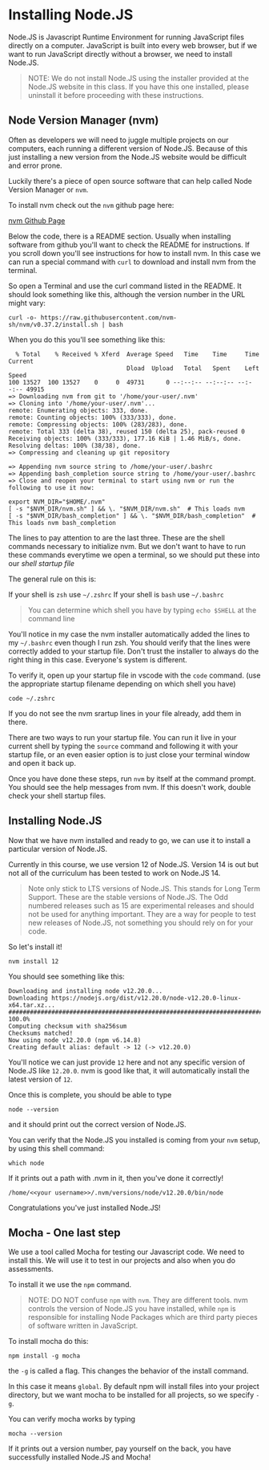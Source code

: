 # Installing Node.JS

Node.JS is Javascript Runtime Environment for running JavaScript files directly
on a computer.  JavaScript is built into every web browser, but if we want
to run JavaScript directly without a browser, we need to install Node.JS.

> NOTE: We do not install Node.JS using the installer provided at the Node.JS
> website in this class. If you have this one installed, please uninstall it
> before proceeding with these instructions.


## Node Version Manager (nvm)

Often as developers we will need to juggle multiple projects on our computers,
each running a different version of Node.JS. Because of this just installing a
new version from the Node.JS website would be difficult and error prone. 

Luckily there's a piece of open source software that can help called Node Version
Manager or `nvm`.

To install nvm check out the `nvm` github page here:

[nvm Github Page](https://github.com/nvm-sh/nvm)

Below the code, there is a README section. Usually when installing software
from github you'll want to check the README for instructions. If you scroll
down you'll see instructions for how to install nvm.  In this case we can run
a special command with `curl` to download and install nvm from the terminal.

So open a Terminal and use the curl command listed in the README.  It should look
something like this, although the version number in the URL might vary:

```shell
curl -o- https://raw.githubusercontent.com/nvm-sh/nvm/v0.37.2/install.sh | bash
```

When you do this you'll see something like this:

```shell
  % Total    % Received % Xferd  Average Speed   Time    Time     Time  Current
                                 Dload  Upload   Total   Spent    Left  Speed
100 13527  100 13527    0     0  49731      0 --:--:-- --:--:-- --:--:-- 49915
=> Downloading nvm from git to '/home/your-user/.nvm'
=> Cloning into '/home/your-user/.nvm'...
remote: Enumerating objects: 333, done.
remote: Counting objects: 100% (333/333), done.
remote: Compressing objects: 100% (283/283), done.
remote: Total 333 (delta 38), reused 150 (delta 25), pack-reused 0
Receiving objects: 100% (333/333), 177.16 KiB | 1.46 MiB/s, done.
Resolving deltas: 100% (38/38), done.
=> Compressing and cleaning up git repository

=> Appending nvm source string to /home/your-user/.bashrc
=> Appending bash_completion source string to /home/your-user/.bashrc
=> Close and reopen your terminal to start using nvm or run the following to use it now:

export NVM_DIR="$HOME/.nvm"
[ -s "$NVM_DIR/nvm.sh" ] && \. "$NVM_DIR/nvm.sh"  # This loads nvm
[ -s "$NVM_DIR/bash_completion" ] && \. "$NVM_DIR/bash_completion"  # This loads nvm bash_completion
```

The lines to pay attention to are the last three. These are the shell commands
necessary to initialize nvm.  But we don't want to have to run these commands
everytime we open a terminal, so we should put these into our _shell startup file_

The general rule on this is:

If your shell is `zsh` use `~/.zshrc`
If your shell is `bash` use `~/.bashrc`

> You can determine which shell you have by typing `echo $SHELL` at the command
> line

You'll notice in my case the nvm installer automatically added the lines to my `~/.bashrc` even though I run zsh.  You should verify that the lines were correctly
added to your startup file. Don't trust the installer to always do the right 
thing in this case. Everyone's system is different.

To verify it, open up your startup file in vscode with the `code` command. (use
the appropriate startup filename depending on which shell you have)

```shell
code ~/.zshrc
```

If you do not see the nvm srartup lines in your file already, add them in there.

There are two ways to run your startup file. You can run it live in your current
shell by typing the `source` command and following it with your startup file, or
an even easier option is to just close your terminal window and open it back up.

Once you have done these steps, run `nvm` by itself at the command prompt. You
should see the help messages from nvm. If this doesn't work, double check your
shell startup files.

## Installing Node.JS

Now that we have nvm installed and ready to go, we can use it to install a
particular version of Node.JS.

Currently in this course, we use version 12 of Node.JS.  Version 14 is out
but not all of the curriculum has been tested to work on Node.JS 14.

> Note only stick to LTS versions of Node.JS. This stands for Long Term Support.
> These are the stable versions of Node.JS. The Odd numbered releases such as 15
> are experimental releases and should not be used for anything important. They
> are a way for people to test new releases of Node.JS, not something you should
> rely on for your code.

So let's install it!

```shell
nvm install 12
```

You should see something like this:

```shell
Downloading and installing node v12.20.0...
Downloading https://nodejs.org/dist/v12.20.0/node-v12.20.0-linux-x64.tar.xz...
################################################################################################################################################################################################### 100.0%
Computing checksum with sha256sum
Checksums matched!
Now using node v12.20.0 (npm v6.14.8)
Creating default alias: default -> 12 (-> v12.20.0)
```

You'll notice we can just provide `12` here and not any specific version of
Node.JS like `12.20.0`. nvm is good like that, it will automatically install
the latest version of `12`.

Once this is complete, you should be able to type

```shell
node --version
```

and it should print out the correct version of Node.JS.

You can verify that the Node.JS you installed is coming from your `nvm` 
setup, by using this shell command:

```shell
which node
```

If it prints out a path with .nvm in it, then you've done it correctly!

```shell
/home/<<your username>>/.nvm/versions/node/v12.20.0/bin/node
```

Congratulations you've just installed Node.JS!

## Mocha - One last step

We use a tool called Mocha for testing our Javascript code. We need to install
this.  We will use it to test in our projects and also when you do assessments.

To install it we use the `npm` command.

> NOTE: DO NOT confuse `npm` with `nvm`. They are different tools. nvm controls
> the version of Node.JS you have installed, while `npm` is responsible for
> installing Node Packages which are third party pieces of software written
> in JavaScript.

To install mocha do this:

```shell
npm install -g mocha
```

the `-g` is called a flag. This changes the behavior of the install command. 

In this case it means `global`.  By default npm will install files into your
project directory, but we want mocha to be installed for all projects, so we
specify `-g`.

You can verify mocha works by typing

`mocha --version`

If it prints out a version number, pay yourself on the back, you have successfully
installed Node.JS and Mocha!
